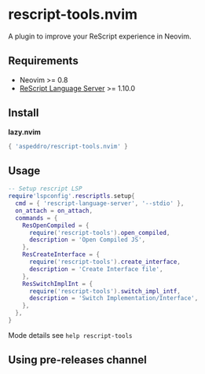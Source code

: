# rescript-tools.nvim

A plugin to improve your ReScript experience in Neovim.

## Requirements

- Neovim >= 0.8
- [ReScript Language Server](https://github.com/rescript-lang/rescript-vscode/tree/master/server) >= 1.10.0

## Install

**lazy.nvim**

```lua
{ 'aspeddro/rescript-tools.nvim' }
```

## Usage

```lua
-- Setup rescript LSP
require'lspconfig'.rescriptls.setup{
  cmd = { 'rescript-language-server', '--stdio' },
  on_attach = on_attach,
  commands = {
    ResOpenCompiled = {
      require('rescript-tools').open_compiled,
      description = 'Open Compiled JS',
    },
    ResCreateInterface = {
      require('rescript-tools').create_interface,
      description = 'Create Interface file',
    },
    ResSwitchImplInt = {
      require('rescript-tools').switch_impl_intf,
      description = 'Switch Implementation/Interface',
    },
  },
}
```

Mode details see `help rescript-tools`

## Using pre-releases channel

<!-- TODO -->
